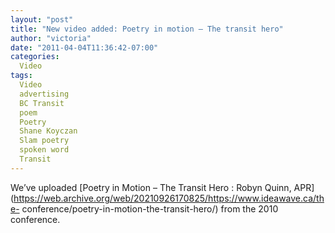 ```yaml
---
layout: "post"
title: "New video added: Poetry in motion – The transit hero"
author: "victoria"
date: "2011-04-04T11:36:42-07:00"
categories:
  Video
tags: 
  Video
  advertising
  BC Transit
  poem
  Poetry
  Shane Koyczan
  Slam poetry
  spoken word
  Transit
---
```


We’ve uploaded [Poetry in Motion – The Transit Hero : Robyn Quinn,
APR](https://web.archive.org/web/20210926170825/https://www.ideawave.ca/the-
conference/poetry-in-motion-the-transit-hero/) from the 2010 conference.

  


[//]: # (Retrieved from https://web.archive.org/web/20210928105748/https://www.ideawave.ca/new-video-added-poetry-in-motion-the-transit-hero/)